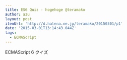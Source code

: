 ```yaml
---
title: ES6 Quiz - hogehoge @teramako
author: azu
layout: post
itemUrl: 'http://d.hatena.ne.jp/teramako/20150301/p1'
date: '2015-03-01T13:14:43.044Z'
tags:
  - ECMAScript
---
```

ECMAScript 6 クイズ
